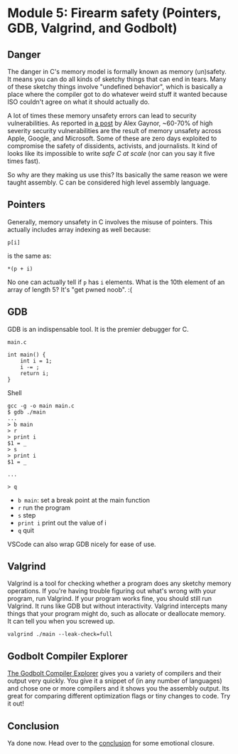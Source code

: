 # Module 5: Firearm safety (Pointers, GDB, Valgrind, and Godbolt)

## Danger

The danger in C's memory model is formally known as memory (un)safety. It means you can do all kinds of sketchy things that can end in tears. Many of these sketchy things involve "undefined behavior", which is basically a place where the compiler got to do whatever weird stuff it wanted because ISO couldn't agree on what it should actually do.

A lot of times these memory unsafety errors can lead to security vulnerabilities. As reported in [a post](https://alexgaynor.net/2019/aug/12/introduction-to-memory-unsafety-for-vps-of-engineering/) by Alex Gaynor, ~60-70% of high severity security vulnerabilities are the result of memory unsafety across Apple, Google, and Microsoft. Some of these are zero days exploited to compromise the safety of dissidents, activists, and journalists. It kind of looks like its impossible to write _safe C at scale_ (nor can you say it five times fast).

So why are they making us use this? Its basically the same reason we were taught assembly. C can be considered high level assembly language.

## Pointers

Generally, memory unsafety in C involves the misuse of pointers. This actually includes array indexing as well because:

    p[i]

is the same as:

    *(p + i)

No one can actually tell if `p` has `i` elements. What is the 10th element of an array of length 5? It's "get pwned noob". :(

## GDB

GDB is an indispensable tool. It is the premier debugger for C.

`main.c`

    int main() {
        int i = 1;
        i -= ;
        return i;
    }

Shell

    gcc -g -o main main.c
    $ gdb ./main
    ...
    > b main
    > r
    > print i
    $1 = _
    > s
    > print i
    $1 = _

    ...

    > q

- `b main`: set a break point at the main function
- `r` run the program
- `s` step
- `print i` print out the value of i
- `q` quit

VSCode can also wrap GDB nicely for ease of use.

## Valgrind

Valgrind is a tool for checking whether a program does any sketchy memory operations.
If you're having trouble figuring out what's wrong with your program, run Valgrind. If your program works fine, you should still run Valgrind. It runs like GDB but without interactivity. Valgrind intercepts many things that your program might do, such as allocate or deallocate memory. It can tell you when you screwed up.

    valgrind ./main --leak-check=full

## Godbolt Compiler Explorer

[The Godbolt Compiler Explorer](https://godbolt.org/) gives you a variety of compilers and their output very quickly. You give it a snippet of (in any number of languages) and chose one or more compilers and it shows you the assembly output. Its great for comparing different optimization flags or tiny changes to code. Try it out!

## Conclusion

Ya done now. Head over to the [conclusion](../conclusion/README.md) for some emotional closure.
